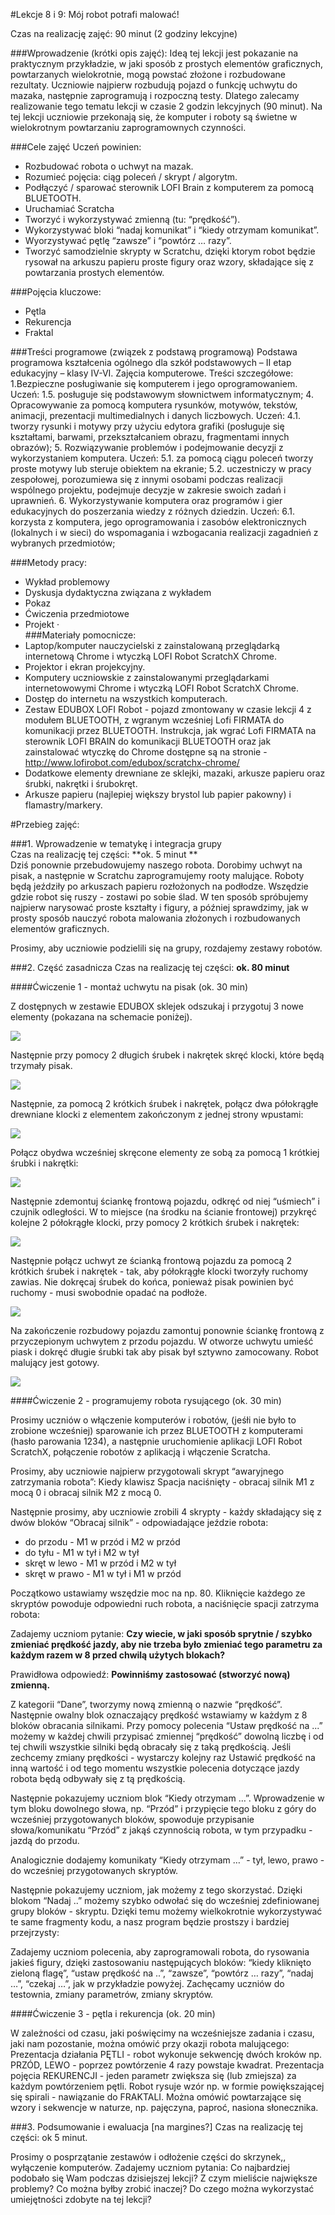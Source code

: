 #Lekcje 8 i 9: Mój robot potrafi malować!

Czas na realizację zajęć: 90 minut (2 godziny lekcyjne) 

###Wprowadzenie (krótki opis zajęć):
Ideą tej lekcji jest pokazanie na praktycznym przykładzie, w jaki sposób z prostych elementów graficznych, powtarzanych wielokrotnie, mogą powstać złożone i rozbudowane rezultaty. Uczniowie najpierw rozbudują pojazd o funkcję uchwytu do mazaka, następnie zaprogramują i rozpoczną testy. Dlatego zalecamy realizowanie tego tematu lekcji w czasie 2 godzin lekcyjnych (90 minut). Na tej lekcji uczniowie przekonają się, że komputer i roboty są świetne w wielokrotnym powtarzaniu zaprogramownych czynności.
 
###Cele zajęć
Uczeń powinien:
- Rozbudować robota o uchwyt na mazak.
- Rozumieć pojęcia: ciąg poleceń / skrypt / algorytm.
- Podłączyć / sparować sterownik LOFI Brain z komputerem za pomocą BLUETOOTH.
- Uruchamiać Scratcha  
- Tworzyć i wykorzystywać zmienną (tu: “prędkość”).
- Wykorzystywać bloki “nadaj komunikat” i “kiedy otrzymam komunikat”.
- Wyorzystywać pętlę “zawsze” i “powtórz … razy”.
- Tworzyć samodzielnie skrypty w Scratchu, dzięki ktorym robot będzie rysował na arkuszu papieru proste figury oraz wzory, składające się z powtarzania prostych elementów.
  
###Pojęcia kluczowe:
- Pętla
- Rekurencja 
- Fraktal
          
###Treści programowe (związek z podstawą programową)
Podstawa programowa kształcenia ogólnego dla szkół podstawowych – II etap edukacyjny – klasy IV-VI. Zajęcia komputerowe. Treści szczegółowe:
1.Bezpieczne posługiwanie się komputerem i jego oprogramowaniem. Uczeń:
1.5. posługuje się podstawowym słownictwem informatycznym;
4. Opracowywanie za pomocą komputera rysunków, motywów, tekstów, animacji,
prezentacji multimedialnych i danych liczbowych. Uczeń:
	4.1. tworzy rysunki i motywy przy użyciu edytora grafiki (posługuje się kształtami,
	barwami, przekształcaniem obrazu, fragmentami innych obrazów);
5. Rozwiązywanie problemów i podejmowanie decyzji z wykorzystaniem komputera.
Uczeń:
	5.1. za pomocą ciągu poleceń tworzy proste motywy lub steruje obiektem na ekranie;
	5.2. uczestniczy w pracy zespołowej, porozumiewa się z innymi osobami podczas
realizacji wspólnego projektu, podejmuje decyzje w zakresie swoich zadań i
uprawnień.
 6. Wykorzystywanie komputera oraz programów i gier edukacyjnych do poszerzania wiedzy
z różnych dziedzin. Uczeń:
	6.1. korzysta z komputera, jego oprogramowania i zasobów elektronicznych (lokalnych
	i w sieci) do wspomagania i wzbogacania realizacji zagadnień z wybranych
	przedmiotów;
        
###Metody pracy:
- Wykład problemowy
- Dyskusja dydaktyczna związana z wykładem
- Pokaz
- Ćwiczenia przedmiotowe
- Projekt
·           
###Materiały pomocnicze:
- Laptop/komputer nauczycielski z zainstalowaną przeglądarką internetową Chrome i wtyczką LOFI Robot ScratchX Chrome. 
- Projektor i ekran projekcyjny.
- Komputery uczniowskie z zainstalowanymi przeglądarkami internetowowymi Chrome  i wtyczką LOFI Robot ScratchX Chrome. 
- Dostęp do internetu na wszystkich komputerach.
- Zestaw EDUBOX LOFI Robot - pojazd zmontowany w czasie lekcji 4 z modułem BLUETOOTH, z wgranym wcześniej Lofi FIRMATA do komunikacji przez BLUETOOTH. Instrukcja, jak wgrać Lofi FIRMATA na sterownik LOFI BRAIN do komunikacji BLUETOOTH oraz jak zainstalować wtyczkę do Chrome dostępne są na stronie  - http://www.lofirobot.com/edubox/scratchx-chrome/
- Dodatkowe elementy drewniane ze sklejki, mazaki, arkusze papieru oraz śrubki, nakrętki i śrubokręt.
- Arkusze papieru (najlepiej większy brystol lub papier pakowny) i flamastry/markery.
         

#Przebieg zajęć:
 
###1. Wprowadzenie w tematykę i integracja grupy    
Czas na realizację tej części: **ok. 5 minut  **                                                                      	                
Dziś ponownie przebudowujemy naszego robota. Dorobimy uchwyt na pisak, a następnie w Scratchu zaprogramujemy rooty malujące. Roboty będą jeździły po arkuszach papieru rozłożonych na podłodze. Wszędzie gdzie robot się ruszy - zostawi po sobie ślad. W ten sposób spróbujemy najpierw narysować proste kształty i figury, a później sprawdzimy, jak w prosty sposób nauczyć robota malowania złożonych i rozbudowanych elementów graficznych.

Prosimy, aby uczniowie podzielili się na grupy, rozdajemy zestawy robotów.
	                                                    	 
###2. Część zasadnicza
Czas na realizację tej części: **ok. 80 minut**

####Ćwiczenie 1 - montaż uchwytu na pisak (ok. 30 min)

Z dostępnych w zestawie EDUBOX sklejek odszukaj i przygotuj 3 nowe elementy (pokazana na schemacie poniżej). 

![](uchwyt_na_pisak_klocki.jpg)

Następnie przy pomocy 2 długich śrubek i nakrętek skręć klocki, które będą trzymały pisak. 

![](uchwytnapisak1_1280.jpg)

Następnie, za pomocą 2 krótkich śrubek i nakrętek, połącz dwa półokrągłe drewniane klocki z elementem zakończonym z jednej strony wpustami:

![](uchwytnapisak2_1280.jpg)

Połącz obydwa wcześniej skręcone elementy ze sobą za pomocą 1 krótkiej śrubki i nakrętki:

![](uchwytnapisak3_1280.jpg)

Następnie zdemontuj ściankę frontową pojazdu, odkręć od niej “uśmiech” i czujnik odległości. W to miejsce (na środku na ścianie frontowej) przykręć kolejne 2 półokrągłe klocki, przy pomocy 2 krótkich śrubek i nakrętek: 

![](uchwytnapisak4_1280.jpg)

Następnie połącz uchwyt ze ścianką frontową pojazdu za pomocą 2 krótkich śrubek i nakrętek - tak, aby półokrągłe klocki tworzyły ruchomy zawias. Nie dokręcaj śrubek do końca, ponieważ pisak powinien być ruchomy - musi swobodnie opadać na podłoże.

![](uchwytnapisak5_1280.jpg)

Na zakończenie rozbudowy pojazdu zamontuj ponownie ściankę frontową z przyczepionym uchwytem z przodu pojazdu. W otworze uchwytu umieść piask i dokręć długie śrubki tak aby pisak był sztywno zamocowany. Robot malujący jest gotowy. 

![](uchwytnapisa6_1280.jpg)

####Ćwiczenie 2 - programujemy robota rysującego (ok. 30 min)

Prosimy uczniów o włączenie komputerów i robotów, (jeśłi nie było to zrobione wcześniej) sparowanie ich przez BLUETOOTH z komputerami (hasło parowania 1234), a następnie uruchomienie aplikacji LOFI Robot ScratchX, połączenie robotów z aplikacją i włączenie Scratcha. 

Prosimy, aby uczniowie najpierw przygotowali skrypt “awaryjnego zatrzymania robota”: Kiedy klawisz Spacja naciśnięty - obracaj silnik M1 z mocą 0 i obracaj silnik M2 z mocą 0.

Następnie prosimy, aby uczniowie zrobili 4 skrypty - każdy składający się z dwów bloków “Obracaj silnik” - odpowiadające jeździe robota: 
- do przodu - M1 w przód i M2 w przód
- do tyłu - M1 w tył i M2 w tył
- skręt w lewo - M1 w przód i M2 w tył
- skręt w prawo - M1 w tył i M1 w przód

Początkowo ustawiamy wszędzie moc na np. 80. Kliknięcie każdego ze skryptów powoduje odpowiedni ruch robota, a naciśnięcie spacji zatrzyma robota:


Zadajemy uczniom pytanie: **Czy wiecie, w jaki sposób sprytnie / szybko zmieniać prędkość jazdy, aby nie trzeba było zmieniać tego parametru za każdym razem w 8 przed chwilą użytych blokach?**

Prawidłowa odpowiedź: **Powinniśmy zastosować (stworzyć nową) zmienną.**

Z kategorii “Dane”, tworzymy nową zmienną o nazwie “prędkość”. Następnie owalny blok oznaczający prędkość wstawiamy w każdym z 8 bloków obracania silnikami. Przy pomocy polecenia “Ustaw prędkość na ...” możemy w każdej chwili przypisać zmiennej “prędkość” dowolną liczbę i od tej chwili wszystkie silniki będą obracały się z taką prędkością. Jeśli zechcemy zmiany prędkości - wystarczy kolejny raz Ustawić prędkość na inną wartość i od tego momentu wszystkie polecenia dotyczące jazdy robota będą odbywały się z tą prędkością.

Następnie pokazujemy uczniom blok “Kiedy otrzymam …”. Wprowadzenie w tym bloku dowolnego słowa, np. “Przód” i przypięcie tego bloku z góry do wcześniej przygotowanych bloków, spowoduje przypisanie słowa/komunikatu “Przód” z jakąś czynnością robota, w tym przypadku - jazdą do przodu.

Analogicznie dodajemy komunikaty “Kiedy otrzymam …” - tył, lewo, prawo - do wcześniej przygotowanych skryptów.

Następnie pokazujemy uczniom, jak możemy z tego skorzystać. Dzięki blokom “Nadaj ..” możemy szybko odwołać się do wcześniej zdefiniowanej grupy bloków - skryptu. Dzięki temu możemy wielkokrotnie wykorzystywać te same fragmenty kodu, a nasz program będzie prostszy i bardziej przejrzysty:



Zadajemy uczniom polecenia, aby zaprogramowali robota, do rysowania jakieś figury, dzięki zastosowaniu następujących bloków: “kiedy kliknięto zieloną flagę”, “ustaw prędkość na ..”, “zawsze”, “powtórz … razy”, “nadaj …”, “czekaj …”, jak w przykładzie powyżej. Zachęcamy uczniów do testownia, zmiany parametrów, zmiany skryptów.

####Ćwiczenie 3 - pętla i rekurencja (ok. 20 min)

W zależności od czasu, jaki poświęcimy na wcześniejsze zadania i czasu, jaki nam pozostanie, można omówić przy okazji robota malującego:
Prezentacja działania PĘTLI - robot wykonuje sekwencję dwóch kroków np. PRZÓD, LEWO - poprzez powtórzenie 4 razy powstaje kwadrat.
Prezentacja pojęcia REKURENCJI - jeden parametr zwiększa się (lub zmiejsza) za każdym powtórzeniem pętli. Robot rysuje wzór np. w formie powiększającej się spirali - nawiązanie do FRAKTALI. Można omówić powtarzające się wzory i sekwencje w naturze, np. pajęczyna, paproć, nasiona słonecznika.
 
###3. Podsumowanie i ewaluacja
[na margines?] Czas na realizację tej części: ok 5 minut.
 
Prosimy o posprzątanie zestawów i odłożenie części do skrzynek,, wyłączenie komputerów.
Zadajemy uczniom pytania:
Co najbardziej podobało się Wam podczas dzisiejszej lekcji?
Z czym mieliście największe problemy?
Co można byłby zrobić inaczej?
Do czego można wykorzystać umiejętności zdobyte na tej lekcji?

